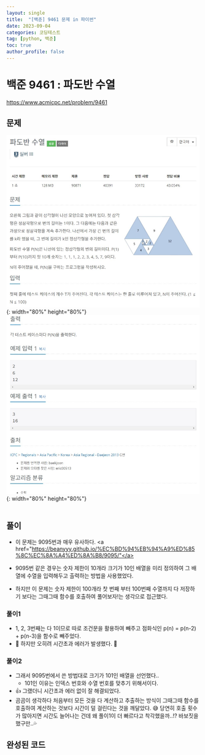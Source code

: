 ```yaml
---
layout: single
title:  "[백준] 9461 문제 in 파이썬"
date: 2023-09-04
categories: 코딩테스트
tag: [python, 백준]
toc: true
author_profile: false
---
```


# 백준 9461 : 파도반 수열
<a href="https://www.acmicpc.net/problem/9461">https://www.acmicpc.net/problem/9461</a>

## 문제
![1](/images/baekjoon/0904/9461/1.jpg){: width="80%" height="80%"}
![2](/images/baekjoon/0904/9461/2.jpg){: width="80%" height="80%"}
<br><br>

## 풀이
- 이 문제는 9095번과 매우 유사하다. 
<a href="https://beanyyy.github.io/%EC%BD%94%EB%94%A9%ED%85%8C%EC%8A%A4%ED%8A%B8/9095/"</a><br>

- 9095번 같은 경우는 숫자 제한이 10개라 크기가 10인 배열을 미리 정의하여 그 배열에 수열을 입력해두고 출력하는 방법을 사용했었다.
- 하지만 이 문제는 숫자 제한이 100개라 찻 번째 부터 100번째 수열까지 다 저장하기 보다는 그때그때 함수를 호출하여 풀어보자!는 생각으로 접근했다.

### 풀이1
<script src="https://gist.github.com/BEANyyy/56566e9f4e912ea29e1bbfcad921da8f.js"></script>

- 1, 2, 3번째는 다 1이므로 따로 조건문을 활용하여 빼주고 점화식인 p(n) = p(n-2) + p(n-3)을 함수로 빼주었다.
- 🚨 하지만 오히려 시간초과 에러가 발생했다. 🤯

### 풀이2
<script src="https://gist.github.com/BEANyyy/87fad8c31a2b507e87402e3ef0da3323.js"></script>
- 그래서 9095번에서 쓴 방법대로 크기가 101인 배열을 선언했다..
  - 101인 이유는 인덱스 번호와 수열 번호를 맞추기 위해서이다.
- 👍 그랬더니 시간초과 에러 없이 잘 해결되었다.
- 곰곰이 생각하다 처음부터 모든 것을 다 계산하고 추출하는 방식이 그때그때 함수를 호출하여 계산하는 것보다 시간이 덜 걸린다는 것을 깨달았다. 😅 당연히 호출 횟수가 많아지면 시간도 늘어나는 건데 왜 풀이1이 더 빠르다고 착각했을까..!? 바보짓을 했구만..💦

## 완성된 코드
<script src="https://gist.github.com/BEANyyy/87fad8c31a2b507e87402e3ef0da3323.js"></script>